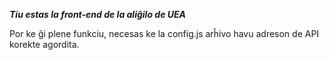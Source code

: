 ***Tiu estas la front-end de la aliĝilo de UEA***

Por ke ĝi plene funkciu, necesas ke la config.js arĥivo havu adreson de API korekte agordita.
